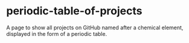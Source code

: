 # periodic-table-of-projects

A page to show all projects on GitHub named after a chemical element, displayed in the form of a periodic table.

